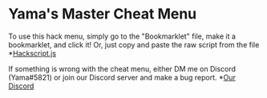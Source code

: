 # Yama's Master Cheat Menu
To use this hack menu, simply go to the "Bookmarklet" file, make it a bookmarklet, and click it! Or, just copy and paste the raw script from the file 
*[Hackscript.js](https://github.com/Prodigy-Hacking/ProdigyMathGameHacking/blob/master/yamasMasterCheatMenu/Hackscript.js)

If something is wrong with the cheat menu, either DM me on Discord (Yama#5821) or join our Discord server and make a bug report.
*[Our Discord](https://discord.com/channels/683793361123016755/715843114878894170)
